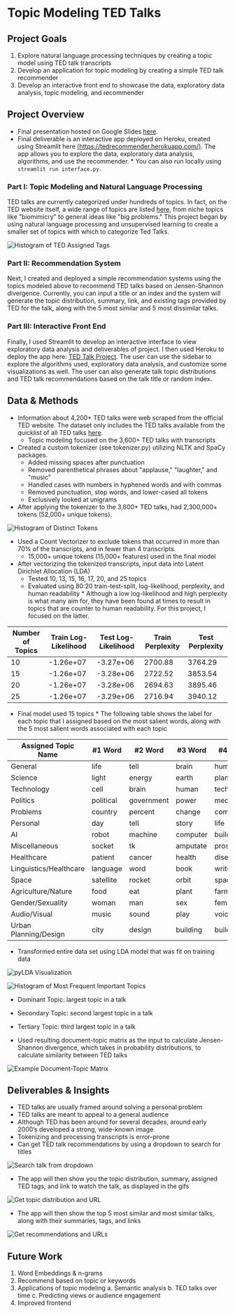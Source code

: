 # Topic Modeling TED Talks
## Project Goals
1. Explore natural language processing techniques by creating a topic model using TED talk transcripts
2. Develop an application for topic modeling by creating a simple TED talk recommender
3. Develop an interactive front end to showcase the data, exploratory data analysis, topic modeling, and recommender

## Project Overview

* Final presentation hosted on Google Slides [here](https://docs.google.com/presentation/d/1-l7kfdeJ5Y_BKlocZLmCj8We8QADfvC04qNAR0BIL4k/edit?usp=sharing).
* Final deliverable is an interactive app deployed on Heroku, created using Streamlit here [(https://tedrecommender.herokuapp.com/)](https://tedrecommender.herokuapp.com/). The app allows you to explore the data, exploratory data analysis, algorithms, and use the recommender.
      * You can also run locally using `streamlit run interface.py`.

### Part I: Topic Modeling and Natural Language Processing
TED talks are currently categorized under hundreds of topics. In fact, on the TED website itself, a wide range of topics are listed [here](https://www.ted.com/topics), from niche topics like "biomimicry" to general ideas like "big problems." This project began by using natural language processing and unsupervised learning to create a smaller set of topics with which to categorize Ted Talks.

![Histogram of TED Assigned Tags](https://github.com/rweng18/tedtalks/blob/master/EDA_static/fig01_TED_tags_hist.png)

### Part II: Recommendation System
Next, I created and deployed a simple recommendation systems using the topics modeled above to recommend TED talks based on  Jensen-Shannon divergence. Currently, you can input a title or an index and the system will generate the topic distribution, summary, link, and existing tags provided by TED for the talk, along with the 5 most similar and 5 most dissimilar talks.

### Part III: Interactive Front End
Finally, I used Streamlit to develop an interactive interface to view exploratory data analysis and deliverables of project. I then used Heroku to deploy the app here: [TED Talk Project](https://tedrecommender.herokuapp.com/). The user can use the sidebar to explore the algorithms used, exploratory data analysis, and customize some visualizations as well. The user can also generate talk topic distributions and TED talk recommendations based on the talk title or random index.

## Data & Methods
* Information about 4,200+ TED talks were web scraped from the official TED website. The dataset only includes the TED talks available from the quicklist of all TED talks [here](https://www.ted.com/talks/quick-list?page=1).
    * Topic modeling focused on the 3,600+ TED talks with transcripts
* Created a custom tokenizer (see tokenizer.py) utilizing NLTK and SpaCy packages.
    * Added missing spaces after punctuation
    * Removed parenthetical phrases about "applause," "laughter," and "music"
    * Handled cases with numbers in hyphened words and with commas
    * Removed punctuation, stop words, and lower-cased all tokens
    * Exclusively looked at unigrams
* After applying the tokenizer to the 3,600+ TED talks, had 2,300,000+ tokens (52,000+ unique tokens).

![Histogram of Distinct Tokens](https://github.com/rweng18/tedtalks/blob/master/EDA_static/fig02_distinct_tokens_hist.png)

* Used a Count Vectorizer to exclude tokens that occurred in more than 70% of the transcripts, and in fewer than 4 transcripts.
    * 15,000+ unique tokens (15,000+ features) used in the final model
* After vectorizing the tokenized transcripts, input data into Latent Dirichlet Allocation (LDA)
    * Tested 10, 13, 15, 16, 17, 20, and 25 topics
    * Evaluated using 80:20 train-test-split, log-likelihood, perplexity, and human readability
          * Although a low log-likelihood and high perplexity is what many aim for, they have been found at times to result in topics that are counter to human readability. For this project, I focused on the latter.

| Number of Topics | Train Log-Likelihood | Test Log-Likelihood | Train Perplexity | Test Perplexity |
| ---------------- | -------------------- | ------------------- | ---------------- | --------------- |
|               10 |            -1.26e+07 |           -3.27e+06 |          2700.88 |         3764.29 |
|               15 |            -1.26e+07 |           -3.28e+06 |          2722.52 |         3853.54 |
|               20 |            -1.26e+07 |           -3.28e+06 |          2694.63 |         3895.46 |
|               25 |            -1.26e+07 |           -3.29e+06 |          2716.94 |         3940.12 |
          
* Final model used 15 topics
          * The following table shows the label for each topic that I assigned based on the most salient words, along with the 5 most salient words associated with each topic

|    Assigned Topic Name |      #1 Word |      #2 Word |      #3 Word |      #4 Word |      #5 Word |
| ---------------------- | ------------ | ------------ | ------------ | ------------ | ------------ |
|                General |         life |         tell |        brain |        human |         talk |
|                Science |        light |       energy |        earth |       planet |        space |
|             Technology |         cell |        brain |        human |   technology |       system |
|               Politics |    political |   government |        power |       medium |          war |
|               Problems |      country |      percent |       change |      company |      problem |
|               Personal |          day |         tell |        story |         life |         love |
|                     AI |        robot |      machine |     computer |        build |         game |
|          Miscellaneous |       socket |           tk |     amputate |   prosthesis |      amputee |
|             Healthcare |      patient |       cancer |       health |      disease |       doctor |
| Linguistics/Healthcare |     language |         word |         book |        write |         read |
|                  Space |    satellite |       rocket |        orbit |        space |       launch |
|     Agriculture/Nature |         food |          eat |        plant |       farmer |       animal |
|       Gender/Sexuality |        woman |          man |          sex |       female |         male |
|           Audio/Visual |        music |        sound |         play |        voice |         hear |
|  Urban Planning/Design |         city |       design |     building |        build |        place |

* Transformed entire data set using LDA model that was fit on training data

![pyLDA Visualization](https://github.com/rweng18/tedtalks/blob/master/EDA_static/pyLDAvis.gif)

![Histogram of Most Frequent Important Topics](https://github.com/rweng18/tedtalks/blob/master/EDA_static/fig04_topic_freq.png)
 
* Dominant Topic: largest topic in a talk
* Secondary Topic: second largest topic in a talk
* Tertiary Topic: third largest topic in a talk

* Used resulting document-topic matrix as the input to calculate Jensen-Shannon divergence, which takes in probability distributions, to calculate similarity between TED talks

![Example Document-Topic Matrix](https://github.com/rweng18/tedtalks/blob/master/EDA_static/fig03_topic_distr.png)

## Deliverables & Insights

* TED talks are usually framed around solving a personal problem
* TED talks are meant to appeal to a general audience
* Although TED has been around for several decades, around early 2000’s developed a strong, wide-known image
* Tokenizing and processing transcripts is error-prone
* Can get TED talk recommendations by using a dropdown to search for titles


![Search talk from dropdown](https://github.com/rweng18/tedtalks/blob/master/EDA_static/rec_01.gif)


* The app will then show you the topic distribution, summary, assigned TED tags, and link to watch the talk, as displayed in the gifs


![Get topic distribution and URL](https://github.com/rweng18/tedtalks/blob/master/EDA_static/rec_02.gif)


* The app will then show the top 5 most similar and most similar talks, along with their summaries, tags, and links


![Get recommendations and URLs](https://github.com/rweng18/tedtalks/blob/master/EDA_static/rec_03.gif)


## Future Work

1. Word Embeddings & n-grams
2. Recommend based on topic or keywords
3. Applications of topic modeling
          a. Semantic analysis
          b. TED talks over time
          c. Predicting views or audience engagement
4. Improved frontend

